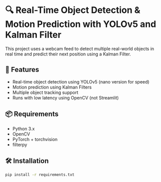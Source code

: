 # 🔍 Real-Time Object Detection & Motion Prediction with YOLOv5 and Kalman Filter

This project uses a webcam feed to detect multiple real-world objects in real time and predict their next position using a Kalman Filter.

## 🧠 Features
- Real-time object detection using YOLOv5 (nano version for speed)
- Motion prediction using Kalman Filters
- Multiple object tracking support
- Runs with low latency using OpenCV (not Streamlit)

## 📦 Requirements
- Python 3.x
- OpenCV
- PyTorch + torchvision
- filterpy

## 🛠️ Installation
```bash
pip install -r requirements.txt

